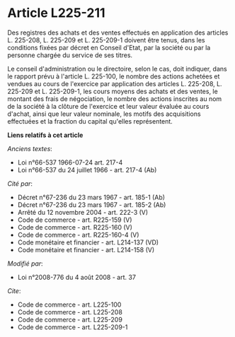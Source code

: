 # Article L225-211

Des registres des achats et des ventes effectués en application des articles L. 225-208, L. 225-209 et L. 225-209-1 doivent
être tenus, dans les conditions fixées par décret en Conseil d'Etat, par la société ou par la personne chargée du service de
ses titres. 

Le conseil d'administration ou le directoire, selon le cas, doit indiquer, dans le rapport prévu à l'article L. 225-100, le
nombre des actions achetées et vendues au cours de l'exercice par application des articles L. 225-208, L. 225-209 et L.
225-209-1, les cours moyens des achats et des ventes, le montant des frais de négociation, le nombre des actions inscrites au
nom de la société à la clôture de l'exercice et leur valeur évaluée au cours d'achat, ainsi que leur valeur nominale, les
motifs des acquisitions effectuées et la fraction du capital qu'elles représentent.

**Liens relatifs à cet article**

_Anciens textes_:

  - Loi n°66-537 1966-07-24 art. 217-4
  - Loi n°66-537 du 24 juillet 1966 - art. 217-4 (Ab)

_Cité par_:

  - Décret n°67-236 du 23 mars 1967 - art. 185-1 (Ab)
  - Décret n°67-236 du 23 mars 1967 - art. 185-2 (Ab)
  - Arrêté du 12 novembre 2004 - art. 222-3 (V)
  - Code de commerce - art. R225-159 (V)
  - Code de commerce - art. R225-160 (V)
  - Code de commerce - art. R225-160-4 (V)
  - Code monétaire et financier - art. L214-137 (VD)
  - Code monétaire et financier - art. L214-158 (V)

_Modifié par_:

  - Loi n°2008-776 du 4 août 2008 - art. 37

_Cite_:

  - Code de commerce - art. L225-100
  - Code de commerce - art. L225-208
  - Code de commerce - art. L225-209
  - Code de commerce - art. L225-209-1
